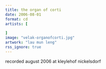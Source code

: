 ```yaml
---
title: the organ of corti
date: 2006-08-01
format: cd
artists: [
    
]
image: "velak-organofcorti.jpg"
artwork: "lau mun leng"
rss_ignore: true
---
```

recorded august 2006 at kleylehof nickelsdorf 
